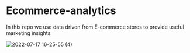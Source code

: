 # Ecommerce-analytics
In this repo we use data driven from E-commerce stores to provide useful marketing insights.

![2022-07-17 16-25-55 (4)](https://user-images.githubusercontent.com/59216368/179423875-a60572eb-5aed-4621-bbc6-bff50509cfbf.gif)
